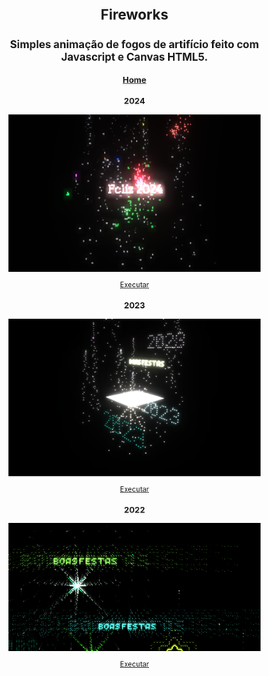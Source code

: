 <h1 align="center">Fireworks</h1>

<h2 align="center">Simples animação de fogos de artifício feito com Javascript e Canvas HTML5.</h2>

<div align="center">
 
 <h3><a href='https://alex5ander.github.io/Fireworks/dist/'>Home</a></h3>

</div>

<div align="center">
  <h3 >2024</h3>
  
  <img width="1024" src="PREVIEW_2024.png"/>

<a href='https://alex5ander.github.io/Fireworks/dist/2024/'>Executar</a>

</div>

<div align="center">
  <h3 >2023</h3>

  <img width="1024" src="PREVIEW_2023.png"/>

<a href='https://alex5ander.github.io/Fireworks/dist/2023/'>Executar</a>

</div>

<div align="center">
  <h3>2022</h3>

  <img width="1024" src="PREVIEW_2022.png"/>
  
  <a href='https://alex5ander.github.io/Fireworks/dist/2022/'>Executar</a>
</div>
